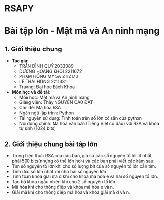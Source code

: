 # RSAPY
Bài tập lớn - Mật mã và An ninh mạng
=============================

## 1. Giới thiệu chung

  - **Tác giả**:
    - TRẦN ĐÌNH QUÝ 2033089
    - DƯƠNG HOÀNG KHÔI 2211672
    - PHẠM HỒNG MY SA 2112173
    - LÊ THÁI HÙNG 2211331
    - Trường: Đại học Bách Khoa
  - **Môn học và đề tài**:
    - Môn học: Mật mã và An ninh mạng 
    - Giảng viên: Thầy NGUYỄN CAO ĐẠT
    - Chủ đề: Mã hóa RSA
    - Ngôn ngữ lập trình: Python
    - Tài nguyên sử dụng: Tính toán trên số lớn có sẵn của python
    - Nội dung chính: Mã hóa văn bản (Tiếng Việt có dấu) với RSA và khóa tự sinh (1024 bits)
      
## 2. Giới thiệu chung bài tâp lớn
  - Trong hiện thực RSA của các bạn, giả sử các số nguyên tố lớn ít nhất phải 500 bits(nhưng có thể lớn hơn) và các bạn phải viết các hàm sau:
  - Tìm số nguyên tố lớn khi cho số lượng bit của số nguyên tố lớn cần tìm.
  - Tính ước số lớn nhất khi cho hai số nguyên lớn.
  - Tính toán khóa giải mã d khi cho khoá mã hóa e và hai số nguyên tố lớn.
  - Tạo bộ khóa ngẫu nhiên khi cho 2 số nguyên tố lớn.
  - Mã hóa khi cho thông điệp và khóa mã hóa e và n.
  - Giải mã khi cho thông điệp mã hóa và khóa giải mã d và n. 
